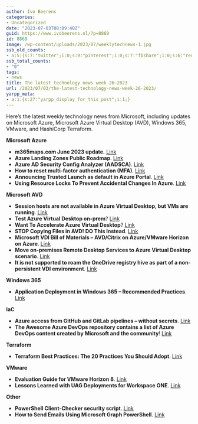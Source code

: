 ```yaml
---
author: Ivo Beerens
categories:
- Uncategorized
date: "2023-07-03T08:09:40Z"
guid: https://www.ivobeerens.nl/?p=8869
id: 8869
image: /wp-content/uploads/2023/07/weeklytechnews-1.jpg
ssb_old_counts:
- a:5:{s:7:"twitter";i:0;s:9:"pinterest";i:0;s:7:"fbshare";i:0;s:6:"reddit";i:0;s:6:"tumblr";N;}
ssb_total_counts:
- "0"
tags:
- news
title: The latest technology news week 26–2023
url: /2023/07/03/the-latest-technology-news-week-26-2023/
yarpp_meta:
- a:1:{s:27:"yarpp_display_for_this_post";i:1;}
---
```


Here’s the latest weekly technology news from Microsoft, including updates on Microsoft Azure, Microsoft Azure Virtual Desktop (AVD), Windows 365, VMware, and HashiCorp Terraform.

**Microsoft Azure**

- **m365maps.com June 2023 update.** [Link](https://m365maps.com/)
- **Azure Landing Zones Public Roadmap**. [Link](https://github.com/orgs/Azure/projects/487)
- **Azure AD Security Config Analyzer (AADSCA)**. [Link](https://github.com/Cloud-Architekt/AzureAD-Attack-Defense/blob/main/AADSecurityConfigAnalyzer.md)
- **How to reset multi-factor authentication (MFA)**. [Link](https://www.youtube.com/watch?v=uviHP-giFzg)
- **Announcing Trusted Launch as default in Azure Portal**. [Link](https://techcommunity.microsoft.com/t5/azure-confidential-computing/announcing-trusted-launch-as-default-in-azure-portal/ba-p/3854872?WT.mc_id=DT-MVP-5001664)
- **Using Resource Locks To Prevent Accidental Changes In Azure**. [Link](https://techcommunity.microsoft.com/t5/core-infrastructure-and-security/using-resource-locks-to-prevent-accidental-changes-in-azure/ba-p/3842402?WT.mc_id=DT-MVP-5001664)

**Microsoft AVD**

- **Session hosts are not available in Azure Virtual Desktop, but VMs are running**. [Link](https://blog.itprocloud.de/Session-Hosts-are-unavailable-or-shutdown-even-if-the-VMs-are-running/)
- **Test Azure Virtual Desktop on-prem**? [Link](https://virtualbrat.com/2023/06/20/want-to-test-azure-virtual-desktop-on-prem-heres-a-guide-taking-you-from-0-to-a-functional-single-node-azure-stack-hci-cluster-and-azure-gallery-images-installed-and-added-to-your-avd-environment/)
- **Want To Accelerate Azure Virtual Desktop**? [Link](https://lnkd.in/ec4HhUya)
- **STOP Copying Files in AVD! DO This Instead**. [Link](https://www.linkedin.com/in/dean-cefola-2902934b/)
- **Microsoft VDI Bill of Materials – AVD/Citrix on Azure/VMware Horizon on Azure**. [Link](https://www.linkedin.com/smart-links/AQEq152YU8klBw/75dfee42-2c16-43c2-a57b-dc65564b03b2)
- **Move on-premises Remote Desktop Services to Azure Virtual Desktop scenario**. [Link](https://learn.microsoft.com/en-us/azure/cloud-adoption-framework/migrate/azure-best-practices/contoso-migration-rds-to-wvd)
- **It is not supported to roam the OneDrive registry hive as part of a non-persistent VDI environment**. [Link](https://learn.microsoft.com/en-us/sharepoint/sync-vdi-support)

**Windows 365**

- **Application Deployment in Windows 365 – Recommended Practices**. [Link](https://techcommunity.microsoft.com/t5/windows-365/application-deployment-in-windows-365-recommended-practices/m-p/3860078)

**IaC**

- **Azure access from GitHub and GitLab pipelines – without secrets**. [Link](https://techcommunity.microsoft.com/t5/fasttrack-for-azure/azure-access-from-github-and-gitlab-pipelines-without-secrets/ba-p/3858885)
- **The Awesome Azure DevOps repository contains a list of Azure DevOps content created by Microsoft and the community**! [Link](https://github.com/johnlokerse/awesome-azure-devops)

**Terraform**

- **Terraform Best Practices: The 20 Practices You Should Adopt**. [Link](https://dzone.com/articles/terraform-best-practices-the-20-practices)

**VMware**

- **Evaluation Guide for VMware Horizon 8**. [Link](https://techzone.vmware.com/resource/quick-start-tutorial-vmware-horizon-8?utm_source=dlvr.it&utm_medium=linkedin#technical-introduction-and-features)
- **Lessons Learned with UAG Deployments for Workspace ONE**. [Link](https://mobile-jon.com/2021/04/26/lessons-learned-with-uag-deployments-for-workspace-one/)

**Other**

- **PowerShell Client-Checker security script**. [Link](https://github.com/LuemmelSec/Pentest-Tools-Collection/tree/main/tools/Client-Checker)
- **How to Send Emails Using Microsoft Graph PowerShell**. [Link](https://ourcloudnetwork.com/how-to-send-emails-using-microsoft-graph-powershell/)
